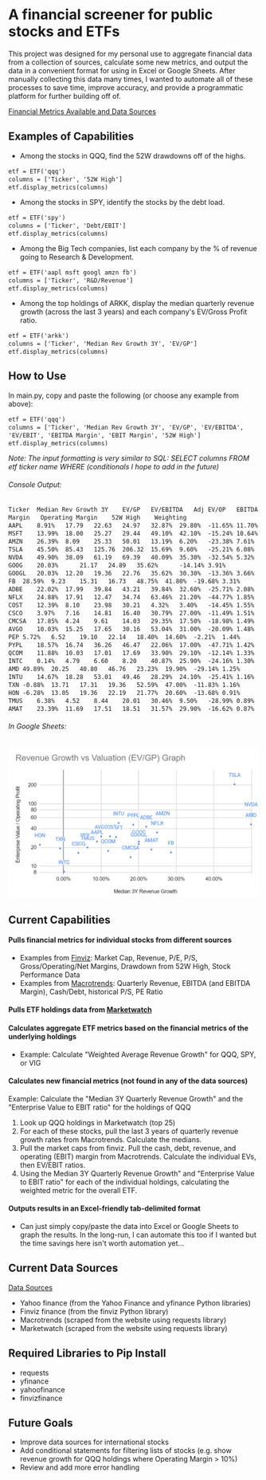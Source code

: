 # A financial screener for public stocks and ETFs

This project was designed for my personal use to aggregate financial data from a collection of sources, calculate some new metrics, and output the data in a convenient format for using in Excel or Google Sheets. After manually collecting this data many times, I wanted to automate all of these processes to save time, improve accuracy, and provide a programmatic platform for further building off of.

[Financial Metrics Available and Data Sources](https://docs.google.com/spreadsheets/d/1DgvwIgLPSnxBZZrfBXDTJCxMmPCuiBNBMZJBUxu6hFE/edit?usp=sharing)

## Examples of Capabilities

- Among the stocks in QQQ, find the 52W drawdowns off of the highs.
```
etf = ETF('qqq')
columns = ['Ticker', '52W High']
etf.display_metrics(columns)
```

- Among the stocks in SPY, identify the stocks by the debt load.
```
etf = ETF('spy')
columns = ['Ticker', 'Debt/EBIT']
etf.display_metrics(columns)
```

- Among the Big Tech companies, list each company by the % of revenue going to Research & Development.
```
etf = ETF('aapl msft googl amzn fb')
columns = ['Ticker', 'R&D/Revenue']
etf.display_metrics(columns)
```

- Among the top holdings of ARKK, display the median quarterly revenue growth (across the last 3 years) and each company's EV/Gross Profit ratio.
```
etf = ETF('arkk')
columns = ['Ticker', 'Median Rev Growth 3Y', 'EV/GP']
etf.display_metrics(columns)
```

## How to Use
In main.py, copy and paste the following (or choose any example from above):
```
etf = ETF('qqq')
columns = ['Ticker', 'Median Rev Growth 3Y', 'EV/GP', 'EV/EBITDA', 'EV/EBIT', 'EBITDA Margin', 'EBIT Margin', '52W High']
etf.display_metrics(columns)
```
_Note: The input formatting is very similar to SQL: SELECT columns FROM etf ticker name WHERE (conditionals I hope to add in the future)_
###### Console Output:
```
Ticker	Median Rev Growth 3Y	EV/GP	EV/EBITDA	Adj EV/OP	EBITDA Margin	Operating Margin	52W High	Weighting	
AAPL	8.91%	17.79	22.63	24.97	32.87%	29.80%	-11.65%	11.70%	
MSFT	13.99%	18.00	25.27	29.44	49.10%	42.10%	-15.24%	10.64%	
AMZN	26.39%	8.09	25.33	50.01	13.19%	6.20%	-23.38%	7.61%	
TSLA	45.50%	85.43	125.76	206.32	15.69%	9.60%	-25.21%	6.08%	
NVDA	49.90%	38.09	61.19	69.39	40.09%	35.30%	-32.54%	5.32%	
GOOG	20.03%		21.17	24.89	35.62%		-14.14%	3.91%	
GOOGL	20.03%	12.20	19.36	22.76	35.62%	30.30%	-13.36%	3.66%	
FB	28.59%	9.23	15.31	16.73	48.75%	41.80%	-19.68%	3.31%	
ADBE	22.02%	17.99	39.84	43.21	39.84%	32.60%	-25.71%	2.08%	
NFLX	24.88%	17.91	12.47	34.74	63.46%	21.20%	-44.77%	1.85%	
COST	12.39%	8.10	23.98	30.21	4.32%	3.40%	-14.45%	1.55%	
CSCO	3.97%	7.16	14.81	16.40	30.79%	27.00%	-11.49%	1.51%	
CMCSA	17.85%	4.24	9.61	14.03	29.35%	17.50%	-18.98%	1.49%	
AVGO	10.03%	15.25	17.65	30.16	53.04%	31.00%	-20.09%	1.48%	
PEP	5.72%	6.52	19.10	22.14	18.40%	14.60%	-2.21%	1.44%	
PYPL	18.57%	16.74	36.26	46.47	22.06%	17.00%	-47.71%	1.42%	
QCOM	11.88%	10.03	17.01	17.69	33.90%	29.10%	-12.14%	1.33%	
INTC	0.14%	4.79	6.60	8.20	40.87%	25.90%	-24.16%	1.30%	
AMD	49.89%	20.25	40.80	46.76	23.23%	19.90%	-29.14%	1.25%	
INTU	14.67%	18.28	53.01	49.46	28.29%	24.10%	-25.41%	1.16%	
TXN	-0.88%	13.71	17.31	19.36	52.59%	47.00%	-11.83%	1.16%	
HON	-6.28%	13.05	19.36	22.19	21.77%	20.60%	-13.68%	0.91%	
TMUS	6.38%	4.52	8.44	20.01	30.46%	9.50%	-28.99%	0.89%	
AMAT	23.39%	11.69	17.51	18.51	31.57%	29.90%	-16.62%	0.87%
```
###### In Google Sheets: 
![EV/EBIT Graph](EV_to_EBIT_graph.PNG)

## Current Capabilities
#### Pulls financial metrics for individual stocks from different sources
- Examples from [Finviz](https://finviz.com/quote.ashx?t=AAPL): Market Cap, Revenue, P/E, P/S, Gross/Operating/Net Margins, Drawdown from 52W High, Stock Performance Data
- Examples from [Macrotrends](https://www.macrotrends.net/stocks/charts/GOOGL/alphabet/revenue): Quarterly Revenue, EBITDA (and EBITDA Margin), Cash/Debt, historical P/S, PE Ratio
#### Pulls ETF holdings data from [Marketwatch](https://www.marketwatch.com/investing/fund/qqq/holdings)
#### Calculates aggregate ETF metrics based on the financial metrics of the underlying holdings
- Example: Calculate "Weighted Average Revenue Growth" for QQQ, SPY, or VIG
#### Calculates new financial metrics (not found in any of the data sources)
Example: Calculate the "Median 3Y Quarterly Revenue Growth" and the "Enterprise Value to EBIT ratio" for the holdings of QQQ
1. Look up QQQ holdings in Marketwatch (top 25)
2. For each of these stocks, pull the last 3 years of quarterly revenue growth rates from Macrotrends. Calculate the medians.
3. Pull the market caps from finviz. Pull the cash, debt, revenue, and operating (EBIT) margin from Macrotrends. Calculate the individual EVs, then EV/EBIT ratios.
4. Using the Median 3Y Quarterly Revenue Growth" and "Enterprise Value to EBIT ratio" for each of the individual holdings, calculating the weighted metric for the overall ETF.
#### Outputs results in an Excel-friendly tab-delimited format
- Can just simply copy/paste the data into Excel or Google Sheets to graph the results. In the long-run, I can automate this too if I wanted but the time savings here isn't worth automation yet...

## Current Data Sources
[Data Sources](https://docs.google.com/spreadsheets/d/1DgvwIgLPSnxBZZrfBXDTJCxMmPCuiBNBMZJBUxu6hFE/edit?usp=sharing)
- Yahoo finance (from the Yahoo Finance and yfinance Python libraries)
- Finviz finance (from the finviz Python library)
- Macrotrends (scraped from the website using requests library)
- Marketwatch (scraped from the website using requests library)

## Required Libraries to Pip Install
- requests
- yfinance
- yahoofinance
- finvizfinance

## Future Goals
- Improve data sources for international stocks
- Add conditional statements for filtering lists of stocks (e.g. show revenue growth for QQQ holdings where Operating Margin > 10%)
- Review and add more error handling


